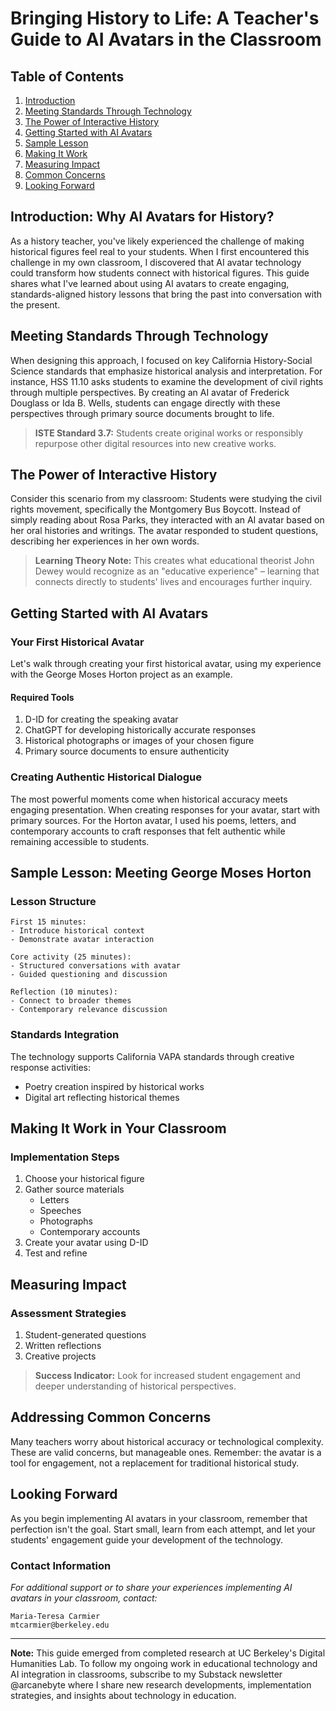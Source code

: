 # Bringing History to Life: A Teacher's Guide to AI Avatars in the Classroom

## Table of Contents
1. [Introduction](#introduction-why-ai-avatars-for-history)
2. [Meeting Standards Through Technology](#meeting-standards-through-technology)
3. [The Power of Interactive History](#the-power-of-interactive-history)
4. [Getting Started with AI Avatars](#getting-started-with-ai-avatars)
5. [Sample Lesson](#sample-lesson-meeting-george-moses-horton)
6. [Making It Work](#making-it-work-in-your-classroom)
7. [Measuring Impact](#measuring-impact)
8. [Common Concerns](#addressing-common-concerns)
9. [Looking Forward](#looking-forward)

## Introduction: Why AI Avatars for History?

As a history teacher, you've likely experienced the challenge of making historical figures feel real to your students. When I first encountered this challenge in my own classroom, I discovered that AI avatar technology could transform how students connect with historical figures. This guide shares what I've learned about using AI avatars to create engaging, standards-aligned history lessons that bring the past into conversation with the present.

## Meeting Standards Through Technology

When designing this approach, I focused on key California History-Social Science standards that emphasize historical analysis and interpretation. For instance, HSS 11.10 asks students to examine the development of civil rights through multiple perspectives. By creating an AI avatar of Frederick Douglass or Ida B. Wells, students can engage directly with these perspectives through primary source documents brought to life.

> **ISTE Standard 3.7:** Students create original works or responsibly repurpose other digital resources into new creative works.

## The Power of Interactive History

Consider this scenario from my classroom: Students were studying the civil rights movement, specifically the Montgomery Bus Boycott. Instead of simply reading about Rosa Parks, they interacted with an AI avatar based on her oral histories and writings. The avatar responded to student questions, describing her experiences in her own words.

> **Learning Theory Note:** This creates what educational theorist John Dewey would recognize as an "educative experience" – learning that connects directly to students' lives and encourages further inquiry.

## Getting Started with AI Avatars

### Your First Historical Avatar

Let's walk through creating your first historical avatar, using my experience with the George Moses Horton project as an example.

#### Required Tools
1. D-ID for creating the speaking avatar
2. ChatGPT for developing historically accurate responses
3. Historical photographs or images of your chosen figure
4. Primary source documents to ensure authenticity

### Creating Authentic Historical Dialogue

The most powerful moments come when historical accuracy meets engaging presentation. When creating responses for your avatar, start with primary sources. For the Horton avatar, I used his poems, letters, and contemporary accounts to craft responses that felt authentic while remaining accessible to students.

## Sample Lesson: Meeting George Moses Horton

### Lesson Structure
```plaintext
First 15 minutes:
- Introduce historical context
- Demonstrate avatar interaction

Core activity (25 minutes):
- Structured conversations with avatar
- Guided questioning and discussion

Reflection (10 minutes):
- Connect to broader themes
- Contemporary relevance discussion
```

### Standards Integration
The technology supports California VAPA standards through creative response activities:
- Poetry creation inspired by historical works
- Digital art reflecting historical themes

## Making It Work in Your Classroom

### Implementation Steps
1. Choose your historical figure
2. Gather source materials
   - Letters
   - Speeches
   - Photographs
   - Contemporary accounts
3. Create your avatar using D-ID
4. Test and refine

## Measuring Impact

### Assessment Strategies
1. Student-generated questions
2. Written reflections
3. Creative projects

> **Success Indicator:** Look for increased student engagement and deeper understanding of historical perspectives.

## Addressing Common Concerns

Many teachers worry about historical accuracy or technological complexity. These are valid concerns, but manageable ones. Remember: the avatar is a tool for engagement, not a replacement for traditional historical study.

## Looking Forward

As you begin implementing AI avatars in your classroom, remember that perfection isn't the goal. Start small, learn from each attempt, and let your students' engagement guide your development of the technology.

### Contact Information
*For additional support or to share your experiences implementing AI avatars in your classroom, contact:*

```plaintext
Maria-Teresa Carmier
mtcarmier@berkeley.edu
```

---

**Note:** This guide emerged from completed research at UC Berkeley's Digital Humanities Lab. To follow my ongoing work in educational technology and AI integration in classrooms, subscribe to my Substack newsletter @arcanebyte where I share new research developments, implementation strategies, and insights about technology in education.
